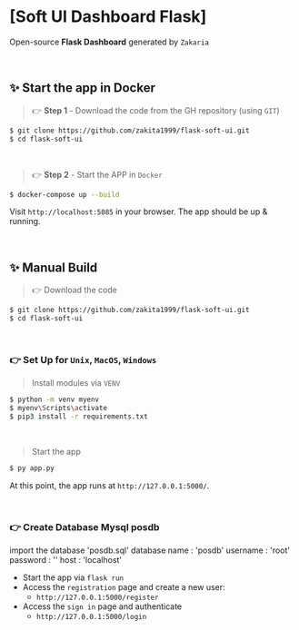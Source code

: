 # [Soft UI Dashboard Flask]

Open-source **Flask Dashboard** generated by `Zakaria`

<br />

## ✨ Start the app in Docker

> 👉 **Step 1** - Download the code from the GH repository (using `GIT`) 
```bash
$ git clone https://github.com/zakita1999/flask-soft-ui.git
$ cd flask-soft-ui
```

<br />

> 👉 **Step 2** - Start the APP in `Docker`
```bash
$ docker-compose up --build 
```

Visit `http://localhost:5085` in your browser. The app should be up & running.

<br />

## ✨ Manual Build

> 👉 Download the code 
```bash
$ git clone https://github.com/zakita1999/flask-soft-ui.git
$ cd flask-soft-ui
```

<br />

### 👉 Set Up for `Unix`, `MacOS`, `Windows`

> Install modules via `VENV`  
```bash
$ python -m venv myenv  
$ myenv\Scripts\activate
$ pip3 install -r requirements.txt
```

<br />

> Start the app
```bash
$ py app.py
```

At this point, the app runs at `http://127.0.0.1:5000/`. 

<br />

### 👉 Create Database Mysql posdb

import the database 'posdb.sql'
    database name : 'posdb'
    username : 'root'
    password : ''
    host : 'localhost'

- Start the app via `flask run`
- Access the `registration` page and create a new user:
  - `http://127.0.0.1:5000/register`
- Access the `sign in` page and authenticate
  - `http://127.0.0.1:5000/login`

<br />
